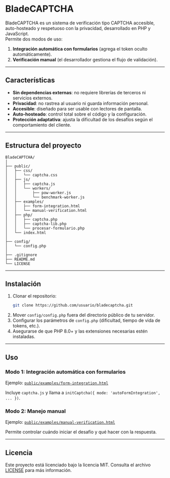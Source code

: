 # BladeCAPTCHA

BladeCAPTCHA es un sistema de verificación tipo CAPTCHA accesible, auto-hosteado y respetuoso con la privacidad, desarrollado en PHP y JavaScript.  
Permite dos modos de uso:
1. **Integración automática con formularios** (agrega el token oculto automáticamente).
2. **Verificación manual** (el desarrollador gestiona el flujo de validación).

---

## Características

- **Sin dependencias externas**: no requiere librerías de terceros ni servicios externos.
- **Privacidad**: no rastrea al usuario ni guarda información personal.
- **Accesible**: diseñado para ser usable con lectores de pantalla.
- **Auto-hosteado**: control total sobre el código y la configuración.
- **Protección adaptativa**: ajusta la dificultad de los desafíos según el comportamiento del cliente.

---

## Estructura del proyecto

```
BladeCAPTCHA/
│
├── public/                   
│   ├── css/
│   │   └── captcha.css
│   ├── js/
│   │   ├── captcha.js
│   │   └── workers/
│   │       ├── pow-worker.js
│   │       └── benchmark-worker.js
│   ├── examples/
│   │   ├── form-integration.html
│   │   └── manual-verification.html
│   ├── php/
│   │   ├── captcha.php
│   │   ├── captcha-lib.php
│   │   └── procesar-formulario.php
│   └── index.html
│
├── config/                    
│   └── config.php
│
├── .gitignore
├── README.md
└── LICENSE
```

---

## Instalación

1. Clonar el repositorio:
   ```bash
   git clone https://github.com/usuario/bladecaptcha.git
   ```
2. Mover `config/config.php` fuera del directorio público de tu servidor.
3. Configurar los parámetros de `config.php` (dificultad, tiempo de vida de tokens, etc.).
4. Asegurarse de que PHP 8.0+ y las extensiones necesarias estén instaladas.

---

## Uso

### Modo 1: Integración automática con formularios
Ejemplo: [`public/examples/form-integration.html`](public/examples/form-integration.html)

Incluye `captcha.js` y llama a `initCaptcha({ mode: 'autoFormIntegration', ... })`.

### Modo 2: Manejo manual
Ejemplo: [`public/examples/manual-verification.html`](public/examples/manual-verification.html)

Permite controlar cuándo iniciar el desafío y qué hacer con la respuesta.

---

## Licencia
Este proyecto está licenciado bajo la licencia MIT. Consulta el archivo [LICENSE](LICENSE) para más información.
